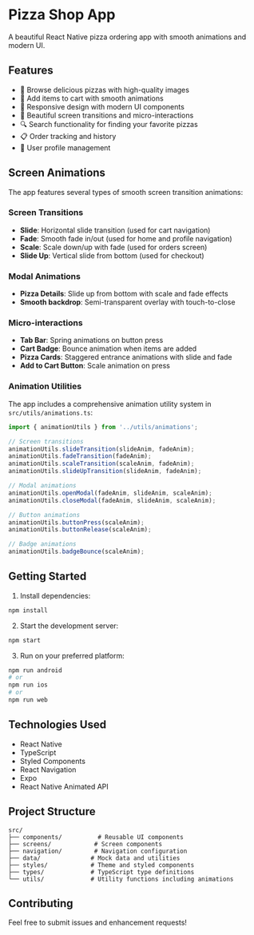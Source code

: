 # Pizza Shop App

A beautiful React Native pizza ordering app with smooth animations and modern UI.

## Features

- 🍕 Browse delicious pizzas with high-quality images
- 🛒 Add items to cart with smooth animations
- 📱 Responsive design with modern UI components
- 🎨 Beautiful screen transitions and micro-interactions
- 🔍 Search functionality for finding your favorite pizzas
- 📋 Order tracking and history
- 👤 User profile management

## Screen Animations

The app features several types of smooth screen transition animations:

### Screen Transitions
- **Slide**: Horizontal slide transition (used for cart navigation)
- **Fade**: Smooth fade in/out (used for home and profile navigation)
- **Scale**: Scale down/up with fade (used for orders screen)
- **Slide Up**: Vertical slide from bottom (used for checkout)

### Modal Animations
- **Pizza Details**: Slide up from bottom with scale and fade effects
- **Smooth backdrop**: Semi-transparent overlay with touch-to-close

### Micro-interactions
- **Tab Bar**: Spring animations on button press
- **Cart Badge**: Bounce animation when items are added
- **Pizza Cards**: Staggered entrance animations with slide and fade
- **Add to Cart Button**: Scale animation on press

### Animation Utilities

The app includes a comprehensive animation utility system in `src/utils/animations.ts`:

```typescript
import { animationUtils } from '../utils/animations';

// Screen transitions
animationUtils.slideTransition(slideAnim, fadeAnim);
animationUtils.fadeTransition(fadeAnim);
animationUtils.scaleTransition(scaleAnim, fadeAnim);
animationUtils.slideUpTransition(slideAnim, fadeAnim);

// Modal animations
animationUtils.openModal(fadeAnim, slideAnim, scaleAnim);
animationUtils.closeModal(fadeAnim, slideAnim, scaleAnim);

// Button animations
animationUtils.buttonPress(scaleAnim);
animationUtils.buttonRelease(scaleAnim);

// Badge animations
animationUtils.badgeBounce(scaleAnim);
```

## Getting Started

1. Install dependencies:
```bash
npm install
```

2. Start the development server:
```bash
npm start
```

3. Run on your preferred platform:
```bash
npm run android
# or
npm run ios
# or
npm run web
```

## Technologies Used

- React Native
- TypeScript
- Styled Components
- React Navigation
- Expo
- React Native Animated API

## Project Structure

```
src/
├── components/          # Reusable UI components
├── screens/            # Screen components
├── navigation/         # Navigation configuration
├── data/              # Mock data and utilities
├── styles/            # Theme and styled components
├── types/             # TypeScript type definitions
└── utils/             # Utility functions including animations
```

## Contributing

Feel free to submit issues and enhancement requests! 